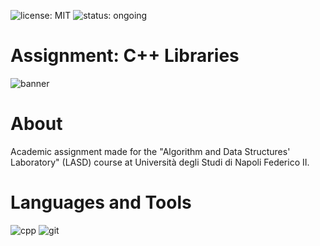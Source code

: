![license: MIT](https://badgen.net/badge/license/MIT/blue)
![status: ongoing](https://badgen.net/badge/status/ongoing/orange)
# Assignment: C++ Libraries
![banner](https://user-images.githubusercontent.com/43990877/221267698-2da5cf8a-aeb8-4bec-89de-88c6374ccd09.png)

# About
Academic assignment made for the "Algorithm and Data Structures' Laboratory" (LASD) course
at Università degli Studi di Napoli Federico II.

# Languages and Tools
![cpp](https://user-images.githubusercontent.com/43990877/221264171-0ed9c86f-7cb2-405a-b44e-508965305c0c.png)
![git](https://user-images.githubusercontent.com/43990877/221264181-efd66129-e574-441b-88ac-38f1916f7abc.png)
